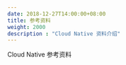 ```yaml
---
date: 2018-12-27T14:00:00+08:00
title: 参考资料
weight: 2000
description : "Cloud Native 资料介绍"
---
```


Cloud Native 参考资料